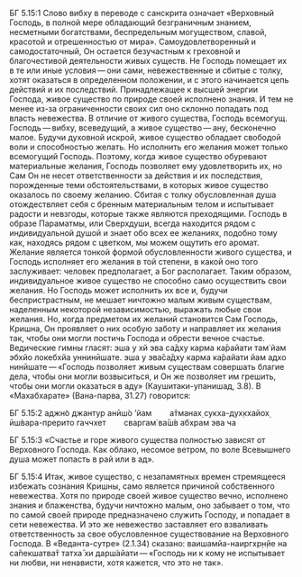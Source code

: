 БГ 5.15:1	Слово вибху в переводе с санскрита означает «Верховный Господь, в полной мере обладающий безграничным знанием, несметными богатствами, беспредельным могуществом, славой, красотой и отрешенностью от мира». Самоудовлетворенный и самодостаточный, Он остается безучастным к греховной и благочестивой деятельности живых существ. Не Господь помещает их в те или иные условия — они сами, невежественные и сбитые с толку, хотят оказаться в определенном положении, и с этого начинается цепь действий и их последствий. Принадлежащее к высшей энергии Господа, живое существо по природе своей исполнено знания. И тем не менее из-за ограниченности своих сил оно склонно попадать под власть невежества. В отличие от живого существа, Господь всемогущ. Господь — вибху, всеведущий, а живое существо — ану, бесконечно малое. Будучи духовной искрой, живое существо обладает свободой воли и способностью желать. Но исполнить его желания может только всемогущий Господь. Поэтому, когда живое существо обуревают материальные желания, Господь позволяет ему удовлетворить их, но Сам Он не несет ответственности за действия и их последствия, порожденные теми обстоятельствами, в которых живое существо оказалось по своему желанию. Сбитая с толку обусловленная душа отождествляет себя с бренным материальным телом и испытывает радости и невзгоды, которые также являются преходящими. Господь в образе Параматмы, или Сверхдуши, всегда находится рядом с индивидуальной душой и знает обо всех ее желаниях, подобно тому как, находясь рядом с цветком, мы можем ощутить его аромат. Желание является тонкой формой обусловленности живого существа, и Господь исполняет его желания в той степени, в какой оно того заслуживает: человек предполагает, а Бог располагает. Таким образом, индивидуальное живое существо не способно само осуществить свои желания. Но Господь может исполнить их все и, будучи беспристрастным, не мешает ничтожно малым живым существам, наделенным некоторой независимостью, выражать любые свои желания. Но, когда предметом их желаний становится Сам Господь, Кришна, Он проявляет о них особую заботу и направляет их желания так, чтобы они могли постичь Господа и обрести вечное счастье. Ведические гимны гласят: эша у хй эва са̄дху карма ка̄райати там̇ йам эбхйо локебхйа уннинӣшате. эша у эва̄са̄дху карма ка̄райати йам адхо нинӣшате — «Господь позволяет живым существам совершать благие дела, чтобы они могли возвыситься, и Он же позволяет им грешить, чтобы они могли оказаться в аду» (Каушитаки-упанишад, 3.8). В «Махабхарате» (Вана-парва, 31.27) говорится:

БГ 5.15:2	аджн̃о джантур анӣш́о ’йам   а̄тманах̣ сукха-дух̣кхайох̣ ӣш́вара-прерито гаччхет   сваргам̇ ва̄ш́в абхрам эва ча

БГ 5.15:3	«Счастье и горе живого существа полностью зависят от Верховного Господа. Как облако, несомое ветром, по воле Всевышнего душа может попасть в рай или в ад».

БГ 5.15:4	Итак, живое существо, с незапамятных времен стремящееся избежать сознания Кришны, само является причиной собственного невежества. Хотя по природе своей живое существо вечно, исполнено знания и блаженства, будучи ничтожно малым, оно забывает о том, что по самой своей природе предназначено служить Господу, и попадает в сети невежества. И это же невежество заставляет его взваливать ответственность за свое обусловленное существование на Верховного Господа. В «Веданта-сутре» (2.1.34) сказано: ваишамйа-наиргхр̣н̣йе на са̄пекшатва̄т татха̄ хи дарш́айати — «Господь ни к кому не испытывает ни любви, ни ненависти, хотя кажется, что это не так».